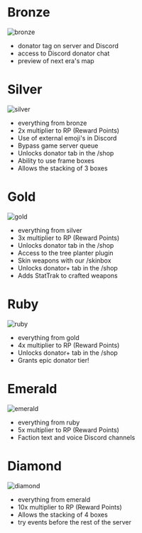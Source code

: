 # Bronze
![bronze](/donation_packages/bronze.webp)

- donator tag on server and Discord
- access to Discord donator chat
- preview of next era's map

# Silver
![silver](/donation_packages/silver.webp)

- everything from bronze
- 2x multiplier to RP (Reward Points)
- Use of external emoji's in Discord
- Bypass game server queue
- Unlocks donator tab in the /shop
- Ability to use frame boxes
- Allows the stacking of 3 boxes

# Gold
![gold](/donation_packages/gold.webp)

- everything from silver
- 3x multiplier to RP (Reward Points)
- Unlocks donator tab in the /shop
- Access to the tree planter plugin
- Skin weapons with our /skinbox
- Unlocks donator+ tab in the /shop
- Adds StatTrak to crafted weapons

# Ruby
![ruby](/donation_packages/ruby.webp)

- everything from gold
- 4x multiplier to RP (Reward Points)
- Unlocks donator+ tab in the /shop
- Grants epic donator tier!

# Emerald
![emerald](/donation_packages/emerald.webp)

- everything from ruby
- 5x multiplier to RP (Reward Points)
- Faction text and voice Discord channels

# Diamond
![diamond](/donation_packages/diamond.webp)

- everything from emerald
- 10x multiplier to RP (Reward Points)
- Allows the stacking of 4 boxes
- try events before the rest of the server
